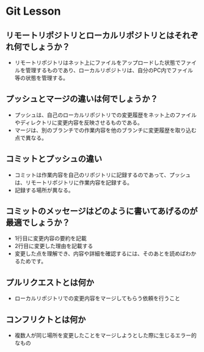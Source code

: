 # Git Lesson

## リモートリポジトリとローカルリポジトリとはそれぞれ何でしょうか？

- リモートリポジトリはネット上にファイルをアップロードした状態でファイルを管理するものであり、ローカルリポジトリは、自分のPC内でファイル等の状態を管理する。

## プッシュとマージの違いは何でしょうか？

- プッシュは、自己のローカルリポジトリでの変更履歴をネット上のファイルやディレクトリに変更内容を反映させるものである。
- マージは、別のブランチでの作業内容を他のブランチに変更履歴を取り込む点で異なる。

## コミットとプッシュの違い

- コミットは作業内容を自己のリポジトリに記録するのであって、プッシュは、リモートリポジトリに作業内容を記録する。
- 記録する場所が異なる。

## コミットのメッセージはどのように書いてあげるのが最適でしょうか？

- 1行目に変更内容の要約を記載
- 2行目に変更した理由を記載する
- 変更した点を理解でき、内容や詳細を確認するには、そのあとを読めばわかるためです。

## プルリクエストとは何か

- ローカルリポジトリでの変更内容をマージしてもらう依頼を行うこと

## コンフリクトとは何か

- 複数人が同じ場所を変更したことをマージしようとした際に生じるエラー的なもの